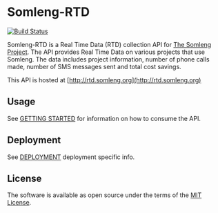 # Somleng-RTD

[![Build Status](https://travis-ci.org/dwilkie/somleng-rtd.svg?branch=master)](https://travis-ci.org/dwilkie/somleng-rtd)

Somleng-RTD is a Real Time Data (RTD) collection API for [The Somleng Project](http://www.somleng.org). The API provides Real Time Data on various projects that use Somleng. The data includes project information, number of phone calls made, number of SMS messages sent and total cost savings.

This API is hosted at [http://rtd.somleng.org](http://rtd.somleng.org)

## Usage

See [GETTING STARTED](https://github.com/dwilkie/somleng-rtd/blob/master/GETTING_STARTED.md) for information on how to consume the API.

## Deployment

See [DEPLOYMENT](https://github.com/dwilkie/somleng-rtd/blob/master/DEPLOYMENT.md) deployment specific info.

## License

The software is available as open source under the terms of the [MIT License](http://opensource.org/licenses/MIT).
